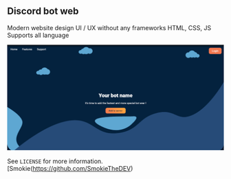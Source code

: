 ## Discord bot web
 
Modern website design UI / UX without any frameworks HTML, CSS, JS 
Supports all language


![](Screenshot.png)

See ``LICENSE`` for more information.
[Smokie(https://github.com/SmokieTheDEV) 
